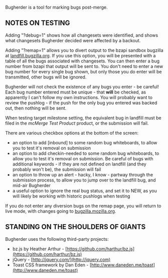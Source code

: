 Bugherder is a tool for marking bugs post-merge.

NOTES ON TESTING
----------------
Adding "?debug=1" shows how all changesets were identified, and shows what changesets Bugherder decided were affected by a backout.

Adding "?remap=1" allows you to divert output to the bzapi sandbox bugzilla at [landfill.bugzilla.org](https://://landfill.bugzilla.org/bzapi_sandbox/).
If you use this option, you will be presented with a table of all the bugs associated with changesets. You can then enter a bug number from bzapi that output will be sent to. You don't need to enter a new bug number for every single bug shown, but only those you do enter will be transmitted, other bugs will be ignored.

Bugherder will not check the existence of any bugs you enter - be careful! Each bug number entered must be unique - that **will** be checked, as apparently I can't follow my own instructions. You will probably want to review the pushlog - if the push for the only bug you entered was backed out, then nothing will be sent.

When testing target milestone setting, the equivalent bug in landfill must be filed in the *mcMerge Test Product* product, or the submission will fail.

There are various checkbox options at the bottom of the screen:
* an option to add [inbound] to some random bug whiteboards, to allow you to test it's removal on submission
* an option to add checkin-needed to some random bug whiteboards, to allow you to test it's removal on submission. Be careful of bugs with additional keywords - if they are not defined on landfill (and they probably won't be), the submission will fail
* an option to throw up an alert - hacky, I know - partway through the submission process, to allow you to jump over to the landfill bug, and mid-air Bugherder
* a useful option to ignore the real bug status, and set it to NEW, as you will likely be working with historic pushlogs when testing

If you do not enter any diversion bugs on the remap page, you will return to live mode, with changes going to [bugzilla.mozilla.org](https://bugzilla.mozilla.org/).


STANDING ON THE SHOULDERS OF GIANTS
-----------------------------------
Bugherder uses the following third-party projects:

* bz.js by Heather Arthur - [https://github.com/harthur/bz.js](https://github.com/harthur/bz.js)
* jQuery - [http://jquery.com/](http://jquery.com)
* Toast CSS framework by Dan Eden - [http://www.daneden.me/toast](http://www.daneden.me/toast)
